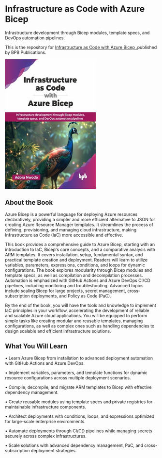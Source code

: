 # Infrastructure as Code with Azure Bicep

Infrastructure development through Bicep modules, template specs, and DevOps automation pipelines.

This is the repository for [Infrastructure as Code with Azure Bicep
](https://bpbonline.com/products/infrastructure-as-code-with-azure-bicep?variant=44517529485512),published by BPB Publications.

<img src="9789365891928.jpg">

## About the Book
Azure Bicep is a powerful language for deploying Azure resources declaratively, providing a simpler and more efficient alternative to JSON for creating Azure Resource Manager templates. It streamlines the process of defining, provisioning, and managing cloud infrastructure, making Infrastructure as Code (IaC) more accessible and effective.

This book provides a comprehensive guide to Azure Bicep, starting with an introduction to IaC, Bicep's core concepts, and a comparative analysis with ARM templates. It covers installation, setup, fundamental syntax, and practical template creation and deployment. Readers will learn to utilize variables, parameters, expressions, conditions, and loops for dynamic configurations. The book explores modularity through Bicep modules and template specs, as well as compilation and decompilation processes. Automation is emphasized with GitHub Actions and Azure DevOps CI/CD pipelines, including monitoring and troubleshooting. Advanced topics include scaling Bicep for large projects, secret management, cross-subscription deployments, and Policy as Code (PaC).

By the end of the book, you will have the tools and knowledge to implement IaC principles in your workflow, accelerating the development of reliable and scalable Azure cloud applications. You will be equipped to perform simple tasks like creating modular and reusable templates, managing configurations, as well as complex ones such as handling dependencies to design scalable and efficient infrastructure solutions.

## What You Will Learn
• Learn Azure Bicep from installation to advanced deployment automation with GitHub Actions and Azure DevOps.

• Implement variables, parameters, and template functions for dynamic resource configurations across multiple deployment scenarios.

• Compile, decompile, and migrate ARM templates to Bicep with effective dependency management.

• Create reusable modules using template specs and private registries for maintainable infrastructure components.

• Architect deployments with conditions, loops, and expressions optimized for large-scale enterprise environments.

• Automate deployments through CI/CD pipelines while managing secrets securely across complex infrastructures.

• Scale solutions with advanced dependency management, PaC, and cross-subscription deployment strategies.

